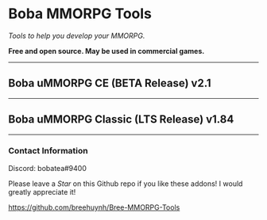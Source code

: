 # Boba MMORPG Tools

*Tools to help you develop your MMORPG.*

**Free and open source. May be used in commercial games.**

------

## Boba uMMORPG CE (BETA Release) v2.1
  
------
  
## Boba uMMORPG Classic (LTS Release) v1.84

------

### Contact Information
Discord: bobatea#9400

Please leave a *Star* on this Github repo if you like these addons! I would greatly appreciate it!

https://github.com/breehuynh/Bree-MMORPG-Tools



